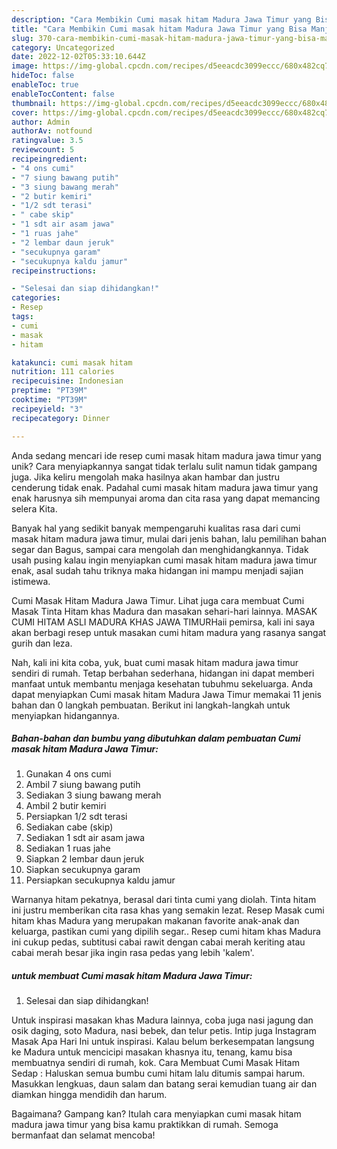 ```yaml
---
description: "Cara Membikin Cumi masak hitam Madura Jawa Timur yang Bisa Manjain Lidah"
title: "Cara Membikin Cumi masak hitam Madura Jawa Timur yang Bisa Manjain Lidah"
slug: 370-cara-membikin-cumi-masak-hitam-madura-jawa-timur-yang-bisa-manjain-lidah
category: Uncategorized
date: 2022-12-02T05:33:10.644Z
image: https://img-global.cpcdn.com/recipes/d5eeacdc3099eccc/680x482cq70/cumi-masak-hitam-madura-jawa-timur-foto-resep-utama.jpg
hideToc: false
enableToc: true
enableTocContent: false
thumbnail: https://img-global.cpcdn.com/recipes/d5eeacdc3099eccc/680x482cq70/cumi-masak-hitam-madura-jawa-timur-foto-resep-utama.jpg
cover: https://img-global.cpcdn.com/recipes/d5eeacdc3099eccc/680x482cq70/cumi-masak-hitam-madura-jawa-timur-foto-resep-utama.jpg
author: Admin
authorAv: notfound
ratingvalue: 3.5
reviewcount: 5
recipeingredient:
- "4 ons cumi"
- "7 siung bawang putih"
- "3 siung bawang merah"
- "2 butir kemiri"
- "1/2 sdt terasi"
- " cabe skip"
- "1 sdt air asam jawa"
- "1 ruas jahe"
- "2 lembar daun jeruk"
- "secukupnya garam"
- "secukupnya kaldu jamur"
recipeinstructions:

- "Selesai dan siap dihidangkan!"
categories:
- Resep
tags:
- cumi
- masak
- hitam

katakunci: cumi masak hitam 
nutrition: 111 calories
recipecuisine: Indonesian
preptime: "PT39M"
cooktime: "PT39M"
recipeyield: "3"
recipecategory: Dinner

---
```





Anda sedang mencari ide resep cumi masak hitam madura jawa timur yang unik? Cara menyiapkannya sangat tidak terlalu sulit namun tidak gampang juga. Jika keliru mengolah maka hasilnya akan hambar dan justru cenderung tidak enak. Padahal cumi masak hitam madura jawa timur yang enak harusnya sih mempunyai aroma dan cita rasa yang dapat memancing selera Kita.





Banyak hal yang sedikit banyak mempengaruhi kualitas rasa dari cumi masak hitam madura jawa timur, mulai dari jenis bahan, lalu pemilihan bahan segar dan Bagus, sampai cara mengolah dan menghidangkannya. Tidak usah pusing kalau ingin menyiapkan cumi masak hitam madura jawa timur enak,      asal sudah tahu triknya maka hidangan ini mampu menjadi sajian istimewa.














Cumi Masak Hitam Madura Jawa Timur. Lihat juga cara membuat Cumi Masak Tinta Hitam khas Madura dan masakan sehari-hari lainnya. MASAK CUMI HITAM ASLI MADURA KHAS JAWA TIMURHaii pemirsa, kali ini saya akan berbagi resep untuk masakan cumi hitam madura yang rasanya sangat gurih dan leza.






Nah, kali ini kita coba, yuk, buat cumi masak hitam madura jawa timur sendiri di rumah. Tetap berbahan sederhana, hidangan ini dapat memberi manfaat untuk membantu menjaga kesehatan tubuhmu sekeluarga. Anda dapat menyiapkan Cumi masak hitam Madura Jawa Timur memakai 11 jenis bahan dan 0 langkah pembuatan. Berikut ini langkah-langkah untuk menyiapkan hidangannya.

<!--inarticleads1-->

##### Bahan-bahan dan bumbu yang dibutuhkan dalam pembuatan Cumi masak hitam Madura Jawa Timur:

1. Gunakan 4 ons cumi
1. Ambil 7 siung bawang putih
1. Sediakan 3 siung bawang merah
1. Ambil 2 butir kemiri
1. Persiapkan 1/2 sdt terasi
1. Sediakan  cabe (skip)
1. Sediakan 1 sdt air asam jawa
1. Sediakan 1 ruas jahe
1. Siapkan 2 lembar daun jeruk
1. Siapkan secukupnya garam
1. Persiapkan secukupnya kaldu jamur


Warnanya hitam pekatnya, berasal dari tinta cumi yang diolah. Tinta hitam ini justru memberikan cita rasa khas yang semakin lezat. Resep Masak cumi hitam khas Madura yang merupakan makanan favorite anak-anak dan keluarga, pastikan cumi yang dipilih segar.. Resep cumi hitam khas Madura ini cukup pedas, subtitusi cabai rawit dengan cabai merah keriting atau cabai merah besar jika ingin rasa pedas yang lebih &#39;kalem&#39;. 

<!--inarticleads2-->

#####  untuk membuat Cumi masak hitam Madura Jawa Timur:


1. Selesai dan siap dihidangkan!

Untuk inspirasi masakan khas Madura lainnya, coba juga nasi jagung dan osik daging, soto Madura, nasi bebek, dan telur petis. Intip juga Instagram Masak Apa Hari Ini untuk inspirasi. Kalau belum berkesempatan langsung ke Madura untuk mencicipi masakan khasnya itu, tenang, kamu bisa membuatnya sendiri di rumah, kok. Cara Membuat Cumi Masak Hitam Sedap : Haluskan semua bumbu cumi hitam lalu ditumis sampai harum. Masukkan lengkuas, daun salam dan batang serai kemudian tuang air dan diamkan hingga mendidih dan harum. 

Bagaimana? Gampang kan? Itulah cara menyiapkan cumi masak hitam madura jawa timur yang bisa kamu praktikkan di rumah. Semoga bermanfaat dan selamat mencoba!
